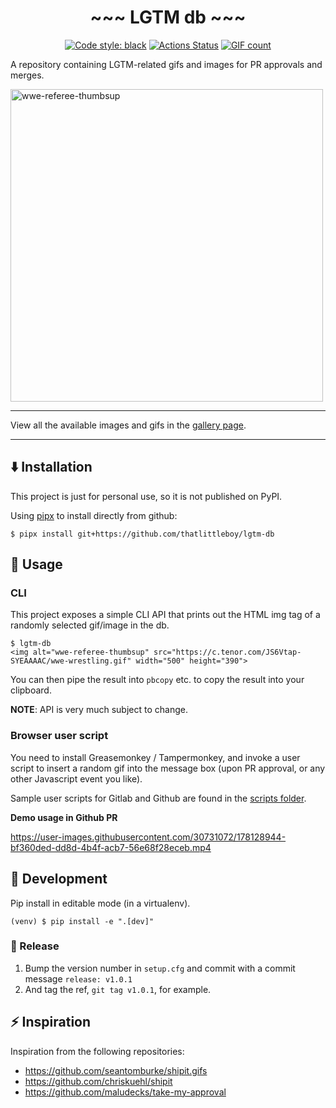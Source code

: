 <h1 align="center">~~~ LGTM db ~~~</h1>

<p align="center">
<a href="https://github.com/psf/black"><img alt="Code style: black" src="https://img.shields.io/badge/code%20style-black-000000.svg"></a>
<a href="https://github.com/thatlittleboy/lgtm-db/actions"><img alt="Actions Status" src="https://github.com/thatlittleboy/lgtm-db/actions/workflows/tests.yml/badge.svg"></a>
<a href="https://thatlittleboy.github.io/lgtm-db/"><img alt="GIF count" src="https://byob.yarr.is/thatlittleboy/lgtm-db/db_count/main"></a>
</p>

A repository containing LGTM-related gifs and images for PR approvals and merges.

<img alt="wwe-referee-thumbsup" src="https://c.tenor.com/JS6Vtap-SYEAAAAC/wwe-wrestling.gif" width="500">

---

View all the available images and gifs in the [gallery page](https://thatlittleboy.github.io/lgtm-db/).

---

## ⬇️ Installation
This project is just for personal use, so it is not published on PyPI.

Using [pipx](https://pypa.github.io/pipx/) to install directly from github:
```shell
$ pipx install git+https://github.com/thatlittleboy/lgtm-db
```

## 🚀 Usage
### CLI
This project exposes a simple CLI API that prints out the HTML img tag of a randomly selected gif/image in the db.

```shell
$ lgtm-db
<img alt="wwe-referee-thumbsup" src="https://c.tenor.com/JS6Vtap-SYEAAAAC/wwe-wrestling.gif" width="500" height="390">
```
You can then pipe the result into `pbcopy` etc. to copy the result into your clipboard.

**NOTE**: API is very much subject to change.

### Browser user script
You need to install Greasemonkey / Tampermonkey, and invoke a user script to insert a random gif into the message box (upon PR approval, or any other Javascript event you like).

Sample user scripts for Gitlab and Github are found in the [scripts folder](scripts/greasemonkey).

**Demo usage in Github PR**

https://user-images.githubusercontent.com/30731072/178128944-bf360ded-dd8d-4b4f-acb7-56e68f28eceb.mp4

## 👷 Development
Pip install in editable mode (in a virtualenv).
```shell
(venv) $ pip install -e ".[dev]"
```

### 📌 Release
1. Bump the version number in `setup.cfg` and commit with a commit message `release: v1.0.1`
1. And tag the ref, `git tag v1.0.1`, for example.

## ⚡️ Inspiration
Inspiration from the following repositories:
* https://github.com/seantomburke/shipit.gifs
* https://github.com/chriskuehl/shipit
* https://github.com/maludecks/take-my-approval
